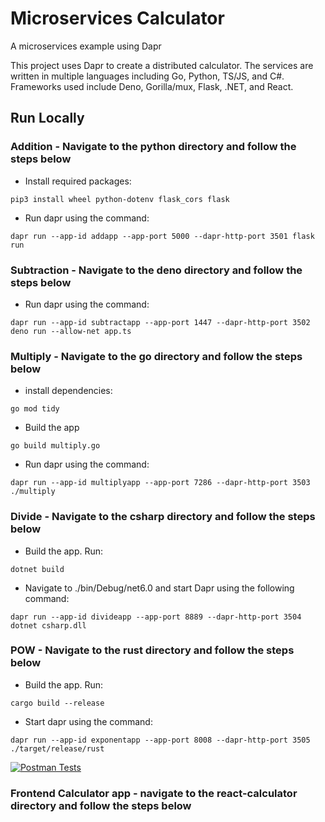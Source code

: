 # Microservices Calculator

A microservices example using Dapr

This project uses Dapr to create a distributed calculator. The services are written in multiple languages including Go, Python, TS/JS, and C#.  Frameworks used include Deno, Gorilla/mux, Flask, .NET, and React.

## Run Locally

### Addition - Navigate to the python directory and follow the steps below

* Install required packages:
  
```shell
pip3 install wheel python-dotenv flask_cors flask
```

* Run dapr using the command:
  
```shell
dapr run --app-id addapp --app-port 5000 --dapr-http-port 3501 flask run
```

### Subtraction - Navigate to the deno directory and follow the steps below

* Run dapr using the command:

```shell
dapr run --app-id subtractapp --app-port 1447 --dapr-http-port 3502 deno run --allow-net app.ts
```

### Multiply - Navigate to the go directory and follow the steps below

* install dependencies:
  
```shell
go mod tidy
```

* Build the app

```shell
go build multiply.go
```

* Run dapr using the command:

```shell
dapr run --app-id multiplyapp --app-port 7286 --dapr-http-port 3503 ./multiply
```

### Divide - Navigate to the csharp directory and follow the steps below

* Build the app.  Run:

```shell
dotnet build
```

* Navigate to ./bin/Debug/net6.0 and start Dapr using the following command:

```shell
dapr run --app-id divideapp --app-port 8889 --dapr-http-port 3504 dotnet csharp.dll
```

### POW - Navigate to the rust directory and follow the steps below

* Build the app.  Run:

```shell
cargo build --release
```

* Start dapr using the command:

```shell
dapr run --app-id exponentapp --app-port 8008 --dapr-http-port 3505 ./target/release/rust
```

[![Postman Tests](https://run.pstmn.io/button.svg)](https://app.getpostman.com/run-collection/8071108-278e03d1-bb5f-42c3-9728-3251fece7e0c?action=collection%2Ffork&collection-url=entityId%3D8071108-278e03d1-bb5f-42c3-9728-3251fece7e0c%26entityType%3Dcollection%26workspaceId%3Dae9a77b0-1281-478f-b464-9be1483b04f3)

### Frontend Calculator app - navigate to the react-calculator directory and follow the steps below

